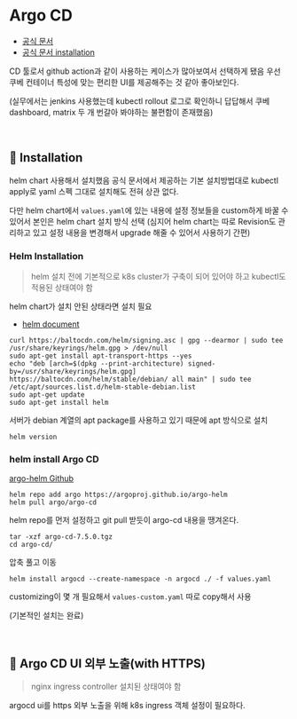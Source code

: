 # Argo CD

- [공식 문서](https://argo-cd.readthedocs.io/en/stable/) 
- [공식 문서 installation](https://argo-cd.readthedocs.io/en/stable/getting_started/)

CD 툴로서 github action과 같이 사용하는 케이스가 많아보여서 선택하게 됐음
우선 쿠베 컨테이너 특성에 맞는 편리한 UI를 제공해주는 것 같아 좋아보인다.

(실무에서는 jenkins 사용했는데 kubectl rollout 로그로 확인하니 답답해서 쿠베 dashboard, matrix 두 개 번갈아 봐야하는 불편함이 존재했음)

<br>

## :pushpin: Installation

helm chart 사용해서 설치했음
공식 문서에서 제공하는 기본 설치방법대로 kubectl apply로 yaml 스펙 그대로 설치해도 전혀 상관 없다.

다만 helm chart에서 `values.yaml`에 있는 내용에 설정 정보들을 custom하게 바꿀 수 있어서 본인은 helm chart 설치 방식 선택
(심지어 helm chart는 따로 Revision도 관리하고 있고 설정 내용을 변경해서 upgrade 해줄 수 있어서 사용하기 간편)

### Helm Installation

> helm 설치 전에 기본적으로 k8s cluster가 구축이 되어 있어야 하고 
> kubectl도 적용된 상태여야 함

helm chart가 설치 안된 상태라면 설치 필요
- [helm document](https://helm.sh/docs/intro/install/)

```shell
curl https://baltocdn.com/helm/signing.asc | gpg --dearmor | sudo tee /usr/share/keyrings/helm.gpg > /dev/null
sudo apt-get install apt-transport-https --yes
echo "deb [arch=$(dpkg --print-architecture) signed-by=/usr/share/keyrings/helm.gpg] https://baltocdn.com/helm/stable/debian/ all main" | sudo tee /etc/apt/sources.list.d/helm-stable-debian.list
sudo apt-get update
sudo apt-get install helm
```
서버가 debian 계열의 apt package를 사용하고 있기 때문에 apt 방식으로 설치

```shell
helm version
```

### helm install Argo CD

[argo-helm Github](https://github.com/argoproj/argo-helm/tree/main)

```shell
helm repo add argo https://argoproj.github.io/argo-helm
helm pull argo/argo-cd
```
helm repo를 먼저 설정하고 git pull 받듯이 argo-cd 내용을 땡겨온다.

```shell
tar -xzf argo-cd-7.5.0.tgz
cd argo-cd/
```
압축 풀고 이동

```shell
helm install argocd --create-namespace -n argocd ./ -f values.yaml
```
customizing이 몇 개 필요해서 `values-custom.yaml` 따로 copy해서 사용

(기본적인 설치는 완료)

<br>

## :pushpin: Argo CD UI 외부 노출(with HTTPS)

> nginx ingress controller 설치된 상태여야 함

argocd ui를 https 외부 노출을 위해 k8s ingress 객체 설정이 필요하다.